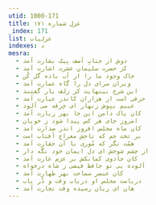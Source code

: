```yaml
---
utid: 1000-171
title: غزل شماره ۱۷۱
_index: 171
list: غزلیات
indexes: د
mesra:
  - دوش از جنابِ آصف پیک بشارت آمد
  - کز حضرت سلیمان عشرت اشارت آمد
  - خاک وجود ما را از آب باده گل کُن
  - ویران سرای دل را گاه عمارت آمد
  - این شرح بینهایت کز زلف یار گفتند
  - حرفی است از هزاران کاندر عبارت آمد
  - عیبم بپوش زنهار ای خِرقه می آلود
  - کان پاک دامن این جا بهر زیارت آمد
  - امروز جای هر کس پیدا شود ز خوبان
  - کان ماه مجلس افروز اندر صدارت آمد
  - بر تخت جم که تاجش معراج آفتاب است
  - همّت نگر که مُوری با آن حقارت آمد
  - از چشم شوخش ای دل ایمان خود نگه دار
  - کان جادوی کمانکش بر عزم غارت آمد
  - آلوده یی تو حافظ فیضی ز شاه درخواه
  - کان عنصر سماحت بهر طهارت آمد
  - دریاست مجلس او دریاب وقت و دُر یاب
  - هان ای زیان رسیده وقت تجارت آمد
---
```

